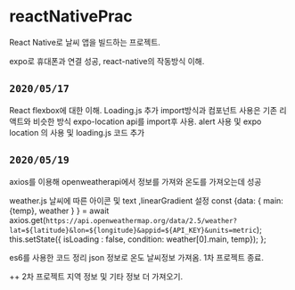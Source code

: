 # reactNativePrac
React Native로 날씨 앱을 빌드하는 프로젝트.

expo로 휴대폰과 연결 성공, react-native의 작동방식 이해.

## `2020/05/17`
React flexbox에 대한 이해.
Loading.js 추가 import방식과 컴포넌트 사용은 기존 리액트와 
비슷한 방식 expo-location api를 import후 사용.
alert 사용 및 expo location 의 사용 및 loading.js 코드 추가

## `2020/05/19`

axios를 이용해 openweatherapi에서 정보를 가져와 온도를 가져오는데 성공

weather.js 날씨에 따른 아이콘 및 text ,linearGradient 설정
const {data: {
            main:{temp},
            weather
          }
        } = await axios.get(`https://api.openweathermap.org/data/2.5/weather?lat=${latitude}&lon=${longitude}&appid=${API_KEY}&units=metric`);
    this.setState({
        isLoading : false,
        condition: weather[0].main,
        temp});
  };
  
  es6를 사용한 코드 정리 json 정보로 온도 날씨정보 가져옴.
  1차 프로젝트 종료.
  
  
  ++ 2차 프로젝트 지역 정보 및 기타 정보 더 가져오기.
  